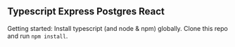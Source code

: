## Typescript Express Postgres React

Getting started:
Install typescript (and node & npm) globally.
Clone this repo and run `npm install`.
